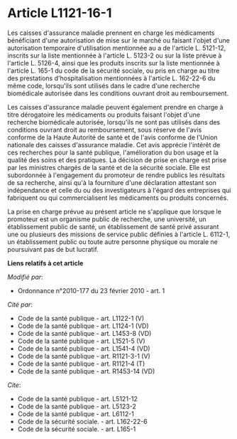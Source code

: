 # Article L1121-16-1

Les caisses d'assurance maladie prennent en charge les médicaments bénéficiant d'une autorisation de mise sur le marché ou
faisant l'objet d'une autorisation temporaire d'utilisation mentionnée au a de l'article L. 5121-12, inscrits sur la liste
mentionnée à l'article L. 5123-2 ou sur la liste prévue à l'article L. 5126-4, ainsi que les produits inscrits sur la liste
mentionnée à l'article L. 165-1 du code de la sécurité sociale, ou pris en charge au titre des prestations d'hospitalisation
mentionnées à l'article L. 162-22-6 du même code, lorsqu'ils sont utilisés dans le cadre d'une recherche biomédicale
autorisée dans les conditions ouvrant droit au remboursement. 

Les caisses d'assurance maladie peuvent également prendre en charge à titre dérogatoire les médicaments ou produits faisant
l'objet d'une recherche biomédicale autorisée, lorsqu'ils ne sont pas utilisés dans des conditions ouvrant droit au
remboursement, sous réserve de l'avis conforme de la Haute Autorité de santé et de l'avis conforme de l'Union nationale des
caisses d'assurance maladie. Cet avis apprécie l'intérêt de ces recherches pour la santé publique, l'amélioration du bon
usage et la qualité des soins et des pratiques. La décision de prise en charge est prise par les ministres chargés de la
santé et de la sécurité sociale. Elle est subordonnée à l'engagement du promoteur de rendre publics les résultats de sa
recherche, ainsi qu'à la fourniture d'une déclaration attestant son indépendance et celle du ou des investigateurs à l'égard
des entreprises qui fabriquent ou qui commercialisent les médicaments ou produits concernés. 

La prise en charge prévue au présent article ne s'applique que lorsque le promoteur est un organisme public de recherche, une
université, un établissement public de santé, un établissement de santé privé assurant une ou plusieurs des missions de
service public définies à l'article L. 6112-1, un établissement public ou toute autre personne physique ou morale ne
poursuivant pas de but lucratif.

**Liens relatifs à cet article**

_Modifié par_:

  - Ordonnance n°2010-177 du 23 février 2010 - art. 1

_Cité par_:

  - Code de la santé publique - art. L1122-1 (V)
  - Code de la santé publique - art. L1124-1 (VD)
  - Code de la santé publique - art. L1453-8 (VD)
  - Code de la santé publique - art. L1521-5 (V)
  - Code de la santé publique - art. L1541-4 (VD)
  - Code de la santé publique - art. R1121-3-1 (V)
  - Code de la santé publique - art. R1121-4 (T)
  - Code de la santé publique - art. R1453-14 (VD)

_Cite_:

  - Code de la santé publique - art. L5121-12
  - Code de la santé publique - art. L5123-2
  - Code de la santé publique - art. L6112-1
  - Code de la sécurité sociale. - art. L162-22-6
  - Code de la sécurité sociale. - art. L165-1
